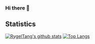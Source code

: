 ### Hi there 👋

## Statistics
[![RygelTang's github stats](https://github-readme-stats.vercel.app/api?username=RygelTang&show_icons=true)](https://github.com/RygelTang/github-readme-stats)
[![Top Langs](https://github-readme-stats.vercel.app/api/top-langs/?username=RygelTang&layout=compact)](https://github.com/RygelTang/github-readme-stats)

<!--
**RygelTang/RygelTang** is a ✨ _special_ ✨ repository because its `README.md` (this file) appears on your GitHub profile.

Here are some ideas to get you started:

- 🔭 I’m currently working on ...
- 🌱 I’m currently learning ...
- 👯 I’m looking to collaborate on ...
- 🤔 I’m looking for help with ...
- 💬 Ask me about ...
- 📫 How to reach me: ...
- 😄 Pronouns: ...
- ⚡ Fun fact: ...
-->


